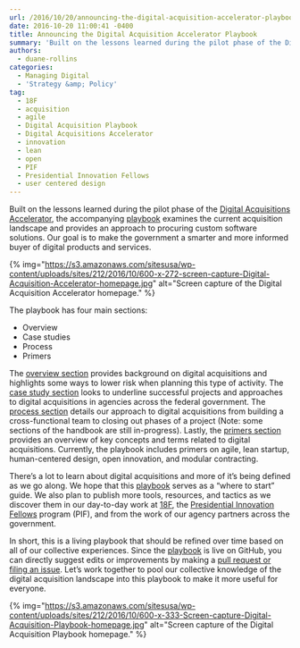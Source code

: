 ```yaml
---
url: /2016/10/20/announcing-the-digital-acquisition-accelerator-playbook/
date: 2016-10-20 11:00:41 -0400
title: Announcing the Digital Acquisition Accelerator Playbook
summary: 'Built on the lessons learned during the pilot phase of the Digital Acquisitions Accelerator, the accompanying playbook examines the current acquisition landscape and provides an approach to procuring custom software solutions. Our goal is to make the government a smarter and more informed buyer of digital products and services. {% img=&quot;https://s3.amazonaws.com/sitesusa/wp-content/uploads/sites/212/2016/10/600-x-272-screen-capture-Digital-Acquisition-Accelerator-homepage.jpg&quot; alt=&quot;Screen capture of the'
authors:
  - duane-rollins
categories:
  - Managing Digital
  - 'Strategy &amp; Policy'
tag:
  - 18F
  - acquisition
  - agile
  - Digital Acquisition Playbook
  - Digital Acquisitions Accelerator
  - innovation
  - lean
  - open
  - PIF
  - Presidential Innovation Fellows
  - user centered design
---
```


Built on the lessons learned during the pilot phase of the [Digital Acquisitions Accelerator](https://pages.18f.gov/digitalaccelerator/), the accompanying [playbook](https://pages.18f.gov/digital-acquisition-playbook/) examines the current acquisition landscape and provides an approach to procuring custom software solutions. Our goal is to make the government a smarter and more informed buyer of digital products and services.

{% img="https://s3.amazonaws.com/sitesusa/wp-content/uploads/sites/212/2016/10/600-x-272-screen-capture-Digital-Acquisition-Accelerator-homepage.jpg" alt="Screen capture of the Digital Acquisition Accelerator homepage." %}

The playbook has four main sections:

  * Overview
  * Case studies
  * Process
  * Primers

The [overview section](https://pages.18f.gov/digital-acquisition-playbook/) provides background on digital acquisitions and highlights some ways to lower risk when planning this type of activity. The [case study section](https://pages.18f.gov/digital-acquisition-playbook/case-study/) looks to underline successful projects and approaches to digital acquisitions in agencies across the federal government. The [process section](https://pages.18f.gov/digital-acquisition-playbook/process/) details our approach to digital acquisitions from building a cross-functional team to closing out phases of a project (Note: some sections of the handbook are still in-progress). Lastly, the [primers section](https://pages.18f.gov/digital-acquisition-playbook/primers/) provides an overview of key concepts and terms related to digital acquisitions. Currently, the playbook includes primers on agile, lean startup, human-centered design, open innovation, and modular contracting.

There’s a lot to learn about digital acquisitions and more of it’s being defined as we go along. We hope that this [playbook](https://pages.18f.gov/digital-acquisition-playbook/) serves as a “where to start” guide. We also plan to publish more tools, resources, and tactics as we discover them in our day-to-day work at [18F](https://18f.gsa.gov/), the [Presidential Innovation Fellows](https://presidentialinnovationfellows.gov/) program (PIF), and from the work of our agency partners across the government.

In short, this is a living playbook that should be refined over time based on all of our collective experiences. Since the [playbook](https://pages.18f.gov/digital-acquisition-playbook/) is live on GitHub, you can directly suggest edits or improvements by making a [pull request or filing an issue](https://github.com/18F/digital-acquisition-playbook). Let’s work together to pool our collective knowledge of the digital acquisition landscape into this playbook to make it more useful for everyone.

{% img="https://s3.amazonaws.com/sitesusa/wp-content/uploads/sites/212/2016/10/600-x-333-Screen-capture-Digital-Acquisition-Playbook-homepage.jpg" alt="Screen capture of the Digital Acquisition Playbook homepage." %}